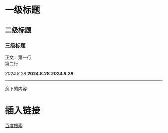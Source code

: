 # 一级标题
## 二级标题
### 三级标题

  正文：第一行<br>
  第二行


  *2024.8.28*
  **2024.8.28**
  ***2024.8.28***

---

余下的内容


# 插入链接
[百度搜索](https://www.baidu.com "点击")




